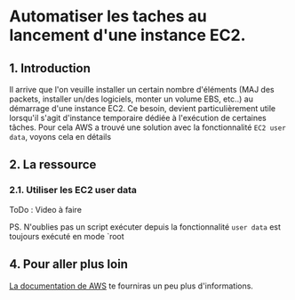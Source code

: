 # Automatiser les taches au lancement d'une instance EC2.

## 1. Introduction

Il arrive que l'on veuille installer un certain nombre d'éléments (MAJ des packets, installer un/des logiciels, monter un volume EBS, etc..) au démarrage d'une instance EC2.
Ce besoin, devient particulièrement utile lorsqu'il s'agit d'instance temporaire dédiée à l'exécution de certaines tâches.
Pour cela AWS a trouvé une solution avec la fonctionnalité `EC2 user data`, voyons cela en détails

## 2. La ressource
### 2.1. Utiliser les EC2 user data

ToDo : Video à faire 

PS. N'oublies pas un script exécuter depuis la fonctionnalité `user data` est toujours exécuté en mode `root

## 4. Pour aller plus loin

[La documentation de AWS](https://docs.aws.amazon.com/AWSEC2/latest/UserGuide/user-data.html) te fourniras un peu plus d'informations.
